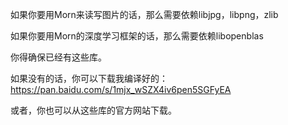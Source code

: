 如果你要用Morn来读写图片的话，那么需要依赖libjpg，libpng，zlib

如果你要用Morn的深度学习框架的话，那么需要依赖libopenblas

你得确保已经有这些库。

如果没有的话，你可以下载我编译好的：https://pan.baidu.com/s/1mjx_wSZX4iv6pen5SGFyEA

或者，你也可以从这些库的官方网站下载。